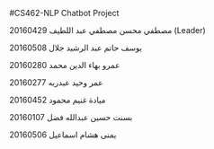 #CS462-NLP Chatbot Project

مصطفي محسن مصطفي عبد اللطيف 20160429 (Leader)

يوسف حاتم عبد الرشيد جلال 20160508

عمرو بهاء الدين محمد 20160280

عمر وحيد عبدربه 20160277

ميادة غنيم محمود 20160452

20160107 بسنت حسين عبدالله فضل

يمنى هشام اسماعيل 20160506
